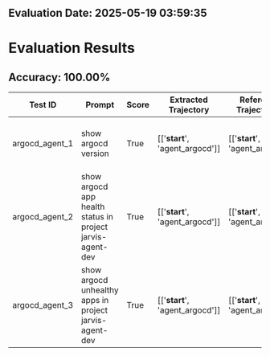 ## Evaluation Date: 2025-05-19 03:59:35

# Evaluation Results

## Accuracy: 100.00%



| Test ID        | Prompt                                                    | Score   | Extracted Trajectory            | Reference Trajectories          | Notes                                                                        |
|----------------|-----------------------------------------------------------|---------|---------------------------------|---------------------------------|------------------------------------------------------------------------------|
| argocd_agent_1 | show argocd version                                       | True    | [['__start__', 'agent_argocd']] | [['__start__', 'agent_argocd']] | Shows the version of the ArgoCD Server Version.                              |
| argocd_agent_2 | show argocd app health status in project jarvis-agent-dev | True    | [['__start__', 'agent_argocd']] | [['__start__', 'agent_argocd']] | Shows the health status of all applications in the jarvis-agent-dev project. |
| argocd_agent_3 | show argocd unhealthy apps in project jarvis-agent-dev    | True    | [['__start__', 'agent_argocd']] | [['__start__', 'agent_argocd']] | Lists all unhealthy applications in the jarvis-agent-dev project.            |